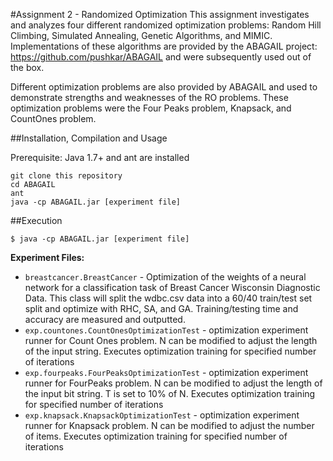 #Assignment 2 - Randomized Optimization
This assignment investigates and analyzes four different randomized optimization problems: Random Hill Climbing, Simulated Annealing, Genetic Algorithms, and MIMIC. 
Implementations of these algorithms are provided by the ABAGAIL project: https://github.com/pushkar/ABAGAIL and were subsequently used out of the box.

Different optimization problems are also provided by ABAGAIL and used to demonstrate strengths and weaknesses of the RO problems. These optimization problems were the Four Peaks problem, Knapsack, and CountOnes problem.

##Installation, Compilation and Usage

Prerequisite: Java 1.7+ and ant are installed

```
git clone this repository
cd ABAGAIL
ant
java -cp ABAGAIL.jar [experiment file]
```

##Execution

`$ java -cp ABAGAIL.jar [experiment file]`

**Experiment Files:**
- `breastcancer.BreastCancer` - Optimization of the weights of a neural network for a classification task of Breast Cancer Wisconsin Diagnostic Data. This class will split the wdbc.csv data into a 60/40 train/test set split and optimize with RHC, SA, and GA. Training/testing time and accuracy are measured and outputted. 
- `exp.countones.CountOnesOptimizationTest` - optimization experiment runner for Count Ones problem. N can be modified to adjust the length of the input string. Executes optimization training for specified number of iterations
- `exp.fourpeaks.FourPeaksOptimizationTest` - optimization experiment runner for FourPeaks problem. N can be modified to adjust the length of the input bit string. T is set to 10% of N. Executes optimization training for specified number of iterations
- `exp.knapsack.KnapsackOptimizationTest` - optimization experiment runner for Knapsack problem. N can be modified to adjust the number of items. Executes optimization training for specified number of iterations


